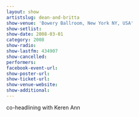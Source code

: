 ```yaml
---
layout: show
artistslug: dean-and-britta
show-venue: 'Bowery Ballroom, New York NY, USA'
show-setlist: 
show-date: 2008-03-01
category: 2008
show-radio: 
show-lastfm: 434907
show-cancelled: 
performers: 
facebook-event-url: 
show-poster-url: 
show-ticket-url: 
show-venue-website: 
show-additional: 
---
```


co-headlining with Keren Ann